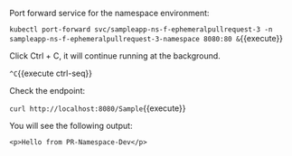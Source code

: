 Port forward service for the namespace environment:

`kubectl port-forward svc/sampleapp-ns-f-ephemeralpullrequest-3 -n sampleapp-ns-f-ephemeralpullrequest-3-namespace 8080:80 &`{{execute}}

Click Ctrl + C, it will continue running at the background.

`^C`{{execute ctrl-seq}}

Check the endpoint:

`curl http://localhost:8080/Sample`{{execute}}

You will see the following output:

```
<p>Hello from PR-Namespace-Dev</p>
```

